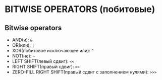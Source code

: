 # BITWISE OPERATORS (побитовые)

## Bitwise operators

- AND(и): `&`
- OR(или): `|`
- XOR(побитовое исключающее или): `^`
- NOT(не): `~`
- LEFT SHIFT(левый сдвиг): `<<`
- RIGHT SHIFT(правый сдвиг): `>>`
- ZERO-FILL RIGHT SHIFT(правый сдвиг с заполнением нулями): `>>>`